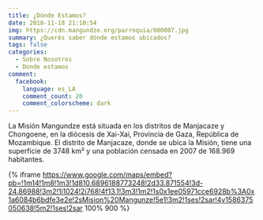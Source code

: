 ```yaml
---
title: ¿Dónde Estamos?
date: 2018-11-18 21:10:54
img: https://cdn.mangundze.org/parroquia/000007.jpg
summary: ¿Querés saber dónde estamos ubicados?
tags: false
categories:
  - Sobre Nosotros
  - Donde estamos
comment:
  facebook:
    language: es_LA
    comment_count: 20
    comment_colorscheme: dark
---
```


La Misión Mangundze está situada en los distritos de Manjacaze y Chongoene, en la diócesis de Xai-Xai, Provincia de Gaza, República de Mozambique.  El distrito de Manjacaze, donde se ubica la Misión, tiene una superficie de 3748 km² y una población censada en 2007 de 168.969 habitantes.

{% iframe https://www.google.com/maps/embed?pb=!1m14!1m8!1m3!1d810.6896188773248!2d33.871554!3d-24.86988!3m2!1i1024!2i768!4f13.1!3m3!1m2!1s0x1ee05971cce6928b%3A0x1a6084b6bdfe3e2e!2sMision%20Mangunze!5e1!3m2!1ses!2sar!4v1586375050638!5m2!1ses!2sar 100% 900 %}